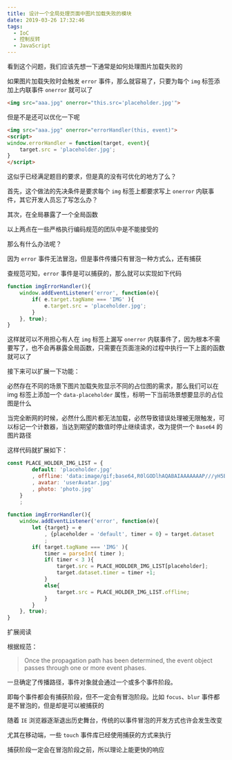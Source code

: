 ```yaml
---
title: 设计一个全局处理页面中图片加载失败的模块
date: 2019-03-26 17:32:46
tags:
  - IoC
  - 控制反转
  - JavaScript
---
```


看到这个问题，我们应该先想一下通常是如何处理图片加载失败的

<!--more-->

如果图片加载失败时会触发 `error` 事件，那么就容易了，只要为每个 `img` 标签添加上内联事件 `onerror` 就可以了

```html
<img src="aaa.jpg" onerror="this.src='placeholder.jpg'">
```

但是不是还可以优化一下呢

```html
<img src="aaa.jpg" onerror="errorHandler(this, event)">
<script>
window.errorHandler = function(target, event){
	target.src = 'placeholder.jpg';
}
</script>
```

这似乎已经满足题目的要求，但是真的没有可优化的地方了么？

首先，这个做法的先决条件是要求每个 `img` 标签上都要求写上 `onerror` 内联事件，其它开发人员忘了写怎么办？

其次，在全局暴露了一个全局函数

以上两点在一些严格执行编码规范的团队中是不能接受的

那么有什么办法呢？

因为 `error` 事件无法冒泡，但是事件传播只有冒泡一种方式么，还有捕获

查规范可知，`error` 事件是可以捕获的，那么就可以实现如下代码

```javascript
function imgErrorHandler(){
	window.addEventListener('error', function(e){
		if( e.target.tagName === 'IMG' ){
			e.target.src = 'placeholder.jpg';
		}
	}, true);
}
```

这样就可以不用担心有人在 `img` 标签上漏写 `onerror` 内联事件了，因为根本不需要写了，也不会再暴露全局函数，只需要在页面渲染的过程中执行一下上面的函数就可以了

接下来可以扩展一下功能：

必然存在不同的场景下图片加载失败显示不同的占位图的需求，那么我们可以在 img 标签上添加一个 `data-placeholder` 属性，标明一下当前场景想要显示的占位图是什么

当完全断网的时候，必然什么图片都无法加载，必然导致错误处理被无限触发，可以标记一个计数器，当达到期望的数值时停止继续请求，改为提供一个 `Base64` 的图片路径

这样代码就扩展如下：
```javascript
const PLACE_HOLDER_IMG_LIST = {
		default: 'placeholder.jpg'
		, offline: 'data:image/gif;base64,R0lGODlhAQABAIAAAAAAAP///yH5BAEAAAAALAAAAAABAAEAAAIBRAA7'
		, avatar: 'userAvatar.jpg'
		, photo: 'photo.jpg'
	}
	;
 
function imgErrorHandler(){
	window.addEventListener('error', function(e){
		let {target} = e
			, {placeholder = 'default', timer = 0} = target.dataset
			;
		if( target.tagName === 'IMG' ){
			timer = parseInt( timer );
			if( timer < 3 ){
				target.src = PLACE_HODLDER_IMG_LIST[placeholder];
				target.dataset.timer = timer +1;
			}
			else{
				target.src = PLACE_HOLDER_IMG_LIST.offline;
			}
		}
	}, true);
}
```

扩展阅读

根据规范：
>Once the propagation path has been determined, the event object passes through one or more event phases. 

一旦确定了传播路径，事件对象就会通过一个或多个事件阶段。

即每个事件都会有捕获阶段，但不一定会有冒泡阶段。比如 `focus`、`blur` 事件都是不冒泡的，但是却是可以被捕获的

随着 `IE` 浏览器逐渐退出历史舞台，传统的以事件冒泡的开发方式也许会发生改变

尤其在移动端，一些 `touch` 事件库已经使用捕获的方式来执行

捕获阶段一定会在冒泡阶段之前，所以理论上能更快的响应